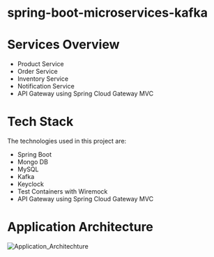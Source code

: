 # spring-boot-microservices-kafka



# Services Overview
* Product Service
* Order Service
* Inventory Service
* Notification Service
* API Gateway using Spring Cloud Gateway MVC

# Tech Stack
The technologies used in this project are:
* Spring Boot
* Mongo DB
* MySQL
* Kafka
* Keyclock
* Test Containers with Wiremock
* API Gateway using Spring Cloud Gateway MVC

# Application Architecture
![Application_Architechture](https://github.com/user-attachments/assets/77e3c5b9-deef-453d-9c2f-01e7ea9fb575)
